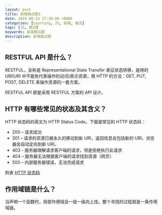 ```yaml
---
layout: post
title: 前端面试题3
date: 2019-08-23 17:30:00 +0800
categories: [Learning, JS, 前端, 面试]
tags: [JS, 面试]
keywords: 前端面试题
description: 前端面试题
---
```


## RESTFUL API 是什么？

RESTFUL，全称是 Representational State Transfer 表征状态转移，是用的 URI(URI 中不能有代表操作的动词)表示资源，用 HTTP 的方法：GET, PUT, POST, DELETE 来操作资源的一套方案。

RESTFUL API 即是采用 RESTFUL 方案的 API 设计。

## HTTP 有哪些常见的状态及其含义？

HTTP 状态码的英文为 HTTP Status Code。下面是常见的 HTTP 状态码：

-   200 – 请求成功
-   301 – 请求的资源已被永久的移动到新 URI，返回信息会包括新的 URI，浏览器会自动定向到新 URI。
-   403 - 服务器理解请求客户端的请求，但是拒绝执行此请求
-   404 – 服务器无法根据客户端的请求找到资源（网页）
-   500 – 内部服务器错误，无法完成请求

附表 [HTTP 状态码](https://www.runoob.com/http/http-status-codes.html)

## 作用域链是什么？

当声明一个函数时，局部作用域会一级一级向上找，整个寻找的过程就是一条作用域链。
